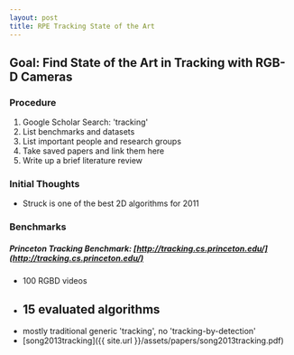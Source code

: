 ```yaml
---
layout: post
title: RPE Tracking State of the Art
---
```


## Goal: Find State of the Art in Tracking with RGB-D Cameras

### Procedure

1. Google Scholar Search: 'tracking'
2. List benchmarks and datasets
3. List important people and research groups
4. Take saved papers and link them here
5. Write up a brief literature review



### Initial Thoughts

- Struck is one of the best 2D algorithms for 2011

### Benchmarks

##### Princeton Tracking Benchmark: [http://tracking.cs.princeton.edu/](http://tracking.cs.princeton.edu/)

- 100 RGBD videos
- 15 evaluated algorithms
	- 
- mostly traditional generic 'tracking', no 'tracking-by-detection'
- [song2013tracking]({{ site.url }}/assets/papers/song2013tracking.pdf)
